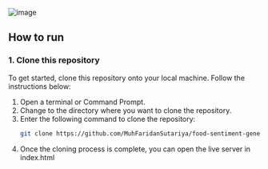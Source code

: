 ![image](https://github.com/MuhFaridanSutariya/food-sentiment-generator/assets/88027268/6f47c7ed-66f8-4ee3-a6fc-0083c823525e)

## How to run

### 1. Clone this repository
To get started, clone this repository onto your local machine. Follow the instructions below:

1. Open a terminal or Command Prompt.
2. Change to the directory where you want to clone the repository.
3. Enter the following command to clone the repository:
   ```bash
   git clone https://github.com/MuhFaridanSutariya/food-sentiment-generator.git
   ```
4. Once the cloning process is complete, you can open the live server in index.html
